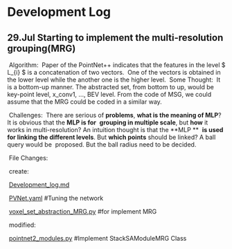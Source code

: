 # Development Log

## 29.Jul 	Starting to implement the multi-resolution grouping(MRG)

​	Algorithm:
​					Paper of the PointNet++ indicates that the features in the level $  L_{i}  $ is a concatenation of two vectors.
​					One of the vectors is obtained in the lower level while the another one is the higher level.
​	Some Thought:
​					It is a bottom-up manner. The abstracted set, from bottom to up, would be key-point level, x_conv1, ..., BEV 					level. From the code of MSG, we could assume that the MRG could be coded in a similar way.

​	Challenges:
​					There are serious of **problems**, **what is the meaning of MLP**? It is obvious that the **MLP is for**
​					**grouping in multiple scale**, but **how** it works in multi-resolution? An intuition thought is that the **MLP **
​					**is used for linking the different levels**. But **which points** should be linked? A ball query would be
​					proposed. But the ball radius need to be decided.

​	File Changes:

​					create:

​						[Development_log.md](./Development_log.md)

​						[PVNet.yaml](../tools/cfgs/kitti_models/PVNET.yaml) #Tuning the network

​						[voxel_set_abstraction_MRG.py](../models/backbones_3d/pfe/voxel_set_abstraction_MRG.py) #for implement MRG

​					modified:

​						[pointnet2_modules.py](../ops/pointnet2/pointnet2_stack/pointnet2_modules.py) #Implement StackSAModuleMRG Class											
